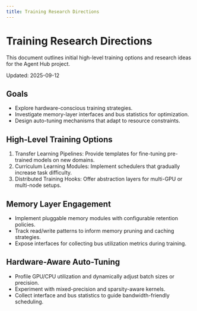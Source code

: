 ```yaml
---
title: Training Research Directions
---
```


# Training Research Directions

This document outlines initial high-level training options and research ideas for the Agent Hub project.

Updated: 2025-09-12

## Goals
- Explore hardware-conscious training strategies.
- Investigate memory-layer interfaces and bus statistics for optimization.
- Design auto-tuning mechanisms that adapt to resource constraints.

## High-Level Training Options
1. Transfer Learning Pipelines: Provide templates for fine-tuning pre-trained models on new domains.
2. Curriculum Learning Modules: Implement schedulers that gradually increase task difficulty.
3. Distributed Training Hooks: Offer abstraction layers for multi-GPU or multi-node setups.

## Memory Layer Engagement
- Implement pluggable memory modules with configurable retention policies.
- Track read/write patterns to inform memory pruning and caching strategies.
- Expose interfaces for collecting bus utilization metrics during training.

## Hardware-Aware Auto-Tuning
- Profile GPU/CPU utilization and dynamically adjust batch sizes or precision.
- Experiment with mixed-precision and sparsity-aware kernels.
- Collect interface and bus statistics to guide bandwidth-friendly scheduling.
